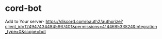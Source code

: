 # cord-bot
 Add to Your server- https://discord.com/oauth2/authorize?client_id=1249474344845967401&permissions=414468533824&integration_type=0&scope=bot
